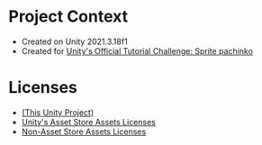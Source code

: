# Project Context

- Created on Unity 2021.3.18f1
- Created for [Unity's Official Tutorial Challenge: Sprite pachinko](https://learn.unity.com/)

# Licenses

- [(This Unity Project)](https://github.com/dec0de284/unity-project-samples/blob/main/LICENSE)
- [Unity's Asset Store Assets Licenses](https://github.com/dec0de284/unity-project-samples/blob/main/pachinko/Assets/Asset%20Store/Licenses/README.md)
- [Non-Asset Store Assets Licenses](https://github.com/dec0de284/unity-project-samples/blob/main/pachinko/Assets/Non-Asset%20Store%20Assets/README.md)
